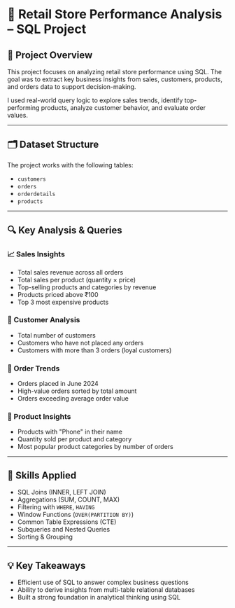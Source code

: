 # 🛒 Retail Store Performance Analysis – SQL Project

## 📌 Project Overview

This project focuses on analyzing retail store performance using SQL. The goal was to extract key business insights from sales, customers, products, and orders data to support decision-making.

I used real-world query logic to explore sales trends, identify top-performing products, analyze customer behavior, and evaluate order values.

---

## 🗂️ Dataset Structure

The project works with the following tables:

- `customers`
- `orders`
- `orderdetails`
- `products`

---

## 🔍 Key Analysis & Queries

### 📈 Sales Insights
- Total sales revenue across all orders
- Total sales per product (quantity × price)
- Top-selling products and categories by revenue
- Products priced above ₹100
- Top 3 most expensive products

### 🧍 Customer Analysis
- Total number of customers
- Customers who have not placed any orders
- Customers with more than 3 orders (loyal customers)

### 🧾 Order Trends
- Orders placed in June 2024
- High-value orders sorted by total amount
- Orders exceeding average order value

### 🧪 Product Insights
- Products with "Phone" in their name
- Quantity sold per product and category
- Most popular product categories by number of orders

---

## 🧠 Skills Applied

- SQL Joins (INNER, LEFT JOIN)
- Aggregations (SUM, COUNT, MAX)
- Filtering with `WHERE`, `HAVING`
- Window Functions (`OVER(PARTITION BY)`)
- Common Table Expressions (CTE)
- Subqueries and Nested Queries
- Sorting & Grouping

---

## 💡 Key Takeaways

- Efficient use of SQL to answer complex business questions
- Ability to derive insights from multi-table relational databases
- Built a strong foundation in analytical thinking using SQL
